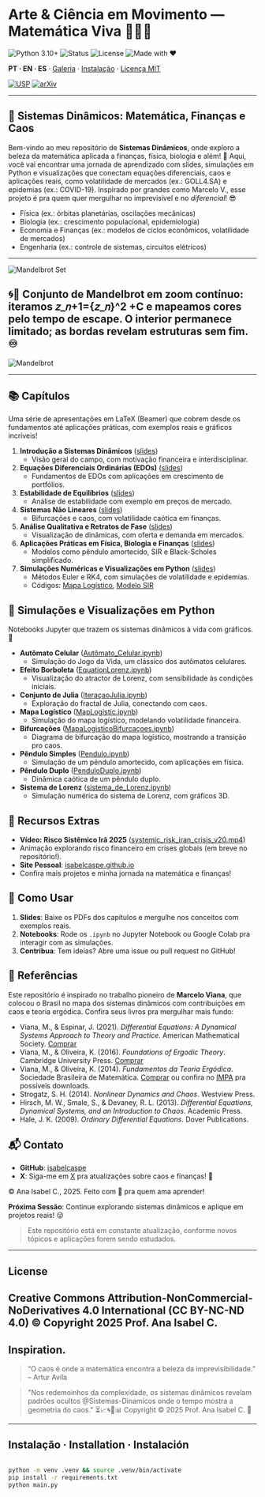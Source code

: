 <!-- HERO -->
# Arte & Ciência em Movimento — Matemática Viva 💎🧮✨

![Python 3.10+](https://img.shields.io/badge/Python-3.10%2B-blue)
![Status](https://img.shields.io/badge/Status-Active-brightgreen)
![License](https://img.shields.io/badge/License-MIT-gold)
![Made with ❤](https://img.shields.io/badge/Made%20with-❤-ff69b4)  

**PT · EN · ES** · [Galeria](#galeria--gifs) · [Instalação](#instalação--installation--instalación) · [Licença MIT](#licença--license--licencia)

[![USP](https://img.shields.io/badge/USP-Dissertação-0A3D91?logo=academia&logoColor=white)](https://teses.usp.br/teses/disponiveis/3/3151/tde-20102010-122044/en.php)
[![arXiv](https://img.shields.io/badge/arXiv-2504.01969-B31B1B?logo=arxiv&logoColor=white)](https://arxiv.org/abs/2504.01969)

---

## 🌌 Sistemas Dinâmicos: Matemática, Finanças e Caos

Bem-vindo ao meu repositório de **Sistemas Dinâmicos**, onde exploro a beleza da matemática aplicada a finanças, física, biologia e além! 🌟 Aqui, você vai encontrar uma jornada de aprendizado com slides, simulações em Python e visualizações que conectam equações diferenciais, caos e aplicações reais, como volatilidade de mercados (ex.: GOLL4.SA) e epidemias (ex.: COVID-19). Inspirado por grandes como Marcelo V., esse projeto é pra quem quer mergulhar no imprevisível e no *diferencial*! 😎

- Física (ex.: órbitas planetárias, oscilações mecânicas)
- Biologia (ex.: crescimento populacional, epidemiologia)
- Economia e Finanças (ex.: modelos de ciclos econômicos, volatilidade de mercados)
- Engenharia (ex.: controle de sistemas, circuitos elétricos)

---
![Mandelbrot Set](mandelbrot_quantum_dynamic_presentation.gif)
## 🌀🔬 Conjunto de Mandelbrot em zoom contínuo: iteramos 𝑧_𝑛+1={𝑧_𝑛}^2 +C e mapeamos cores pelo tempo de escape. O interior permanece limitado; as bordas revelam estruturas sem fim. ♾️
![Mandelbrot](mandelbrot_dynamic01.gif)

---
## 📚 Capítulos   

Uma série de apresentações em LaTeX (Beamer) que cobrem desde os fundamentos até aplicações práticas, com exemplos reais e gráficos incríveis!

1. **Introdução a Sistemas Dinâmicos** ([slides](Cap1Introduction.pdf))  
   - Visão geral do campo, com motivação financeira e interdisciplinar.
2. **Equações Diferenciais Ordinárias (EDOs)** ([slides](cap2EDOs.pdf))  
   - Fundamentos de EDOs com aplicações em crescimento de portfólios.
3. **Estabilidade de Equilíbrios** ([slides](cap3EstabilidadeEquilibrios.pdf))  
   - Análise de estabilidade com exemplo em preços de mercado.
4. **Sistemas Não Lineares** ([slides](cap4SistemasnãoLineares.pdf))  
   - Bifurcações e caos, com volatilidade caótica em finanças.
5. **Análise Qualitativa e Retratos de Fase** ([slides](cap5AnalisisQuantitativos.pdf))  
   - Visualização de dinâmicas, com oferta e demanda em mercados.
6. **Aplicações Práticas em Física, Biologia e Finanças** ([slides](cap6AplicaçoesPraticas.pdf))  
   - Modelos como pêndulo amortecido, SIR e Black-Scholes simplificado.
7. **Simulações Numéricas e Visualizações em Python** ([slides](cap7SimulaçaoNumerica.pdf))  
   - Métodos Euler e RK4, com simulações de volatilidade e epidemias.  
   - Códigos: [Mapa Logístico](MapLogistic.ipynb), [Modelo SIR](sistema_de_Lorenz.ipynb)

## 🐍 Simulações e Visualizações em Python

Notebooks Jupyter que trazem os sistemas dinâmicos à vida com gráficos. 🎨

- **Autômato Celular** ([Autômato_Celular.ipynb](Autômato_Celular.ipynb))  
  - Simulação do Jogo da Vida, um clássico dos autômatos celulares.
- **Efeito Borboleta** ([EquationLorenz.ipynb](EquationLorenz.ipynb))  
  - Visualização do atractor de Lorenz, com sensibilidade às condições iniciais.
- **Conjunto de Julia** ([IteraçaoJulia.ipynb](IteraçaoJulia.ipynb))  
  - Exploração do fractal de Julia, conectando com caos.
- **Mapa Logístico** ([MapLogistic.ipynb](MapLogistic.ipynb))  
  - Simulação do mapa logístico, modelando volatilidade financeira.
- **Bifurcações** ([MapaLogisticoBifurcaçoes.ipynb](MapaLogisticoBifurcaçoes.ipynb))  
  - Diagrama de bifurcação do mapa logístico, mostrando a transição pro caos.
- **Pêndulo Simples** ([Pendulo.ipynb](Pendulo.ipynb))  
  - Simulação de um pêndulo amortecido, com aplicações em física.
- **Pêndulo Duplo** ([PenduloDuplo.ipynb](PenduloDuplo.ipynb))  
  - Dinâmica caótica de um pêndulo duplo.
- **Sistema de Lorenz** ([sistema_de_Lorenz.ipynb](sistema_de_Lorenz.ipynb))  
  - Simulação numérica do sistema de Lorenz, com gráficos 3D.

## 🎥 Recursos Extras

- **Vídeo: Risco Sistêmico Irã 2025** ([systemic_risk_iran_crisis_v20.mp4](videos/systemic_risk_iran_crisis_v20.mp4))  
- Animação explorando risco financeiro em crises globais (em breve no repositório!).
- **Site Pessoal**: [isabelcaspe.github.io](https://isabelcaspe.github.io/)  
- Confira mais projetos e minha jornada na matemática e finanças!

## 🚀 Como Usar

1. **Slides**: Baixe os PDFs dos capítulos e mergulhe nos conceitos com exemplos reais.
2. **Notebooks**: Rode os `.ipynb` no Jupyter Notebook ou Google Colab pra interagir com as simulações.
3. **Contribua**: Tem ideias? Abre uma issue ou pull request no GitHub! 

## 📖 Referências

Este repositório é inspirado no trabalho pioneiro de **Marcelo Viana**, que colocou o Brasil no mapa dos sistemas dinâmicos com contribuições em caos e teoria ergódica. Confira seus livros pra mergulhar mais fundo:

- Viana, M., & Espinar, J. (2021). *Differential Equations: A Dynamical Systems Approach to Theory and Practice*. American Mathematical Society. [Comprar](https://www.amazon.com.br/Differential-Equations-Dynamical-Approach-Mathematics/dp/147046540X)
- Viana, M., & Oliveira, K. (2016). *Foundations of Ergodic Theory*. Cambridge University Press. [Comprar](https://www.amazon.com.br/Foundations-Ergodic-Theory-Marcelo-Viana/dp/1107126967)
- Viana, M., & Oliveira, K. (2014). *Fundamentos da Teoria Ergódica*. Sociedade Brasileira de Matemática. [Comprar](https://www.sbm.org.br/loja) ou confira no [IMPA](https://w3.impa.br) pra possíveis downloads.
- Strogatz, S. H. (2014). *Nonlinear Dynamics and Chaos*. Westview Press.
- Hirsch, M. W., Smale, S., & Devaney, R. L. (2013). *Differential Equations, Dynamical Systems, and an Introduction to Chaos*. Academic Press.
- Hale, J. K. (2009). *Ordinary Differential Equations*. Dover Publications.

## 📬 Contato

- **GitHub**: [isabelcaspe](https://github.com/isabelCasPe)
- **X**: Siga-me em [X](https://x.com/anacp20) pra atualizações sobre caos e finanças! 🦋

© Ana Isabel C., 2025. Feito com 💛 pra quem ama aprender!

**Próxima Sessão**: Continue explorando sistemas dinâmicos e aplique em projetos reais! 😜
  

> Este repositório está em constante atualização, conforme novos tópicos e aplicações forem sendo estudados.

----
## License
Creative Commons Attribution-NonCommercial-NoDerivatives 4.0 International (CC BY-NC-ND 4.0)
© Copyright 2025 Prof. Ana Isabel C. 
---

## Inspiration.
 
> “O caos é onde a matemática encontra a beleza da imprevisibilidade.” – Artur Avila

> "Nos redemoinhos da complexidade, os sistemas dinâmicos revelam padrões ocultos @Sistemas-Dinamicos onde o tempo mostra a geometria do caos." ⏳📈🌀🔄📊
> Copyright © 2025 Prof. Ana Isabel C. 💙

---
## Instalação · Installation · Instalación
```bash

python -m venv .venv && source .venv/bin/activate
pip install -r requirements.txt
python main.py
